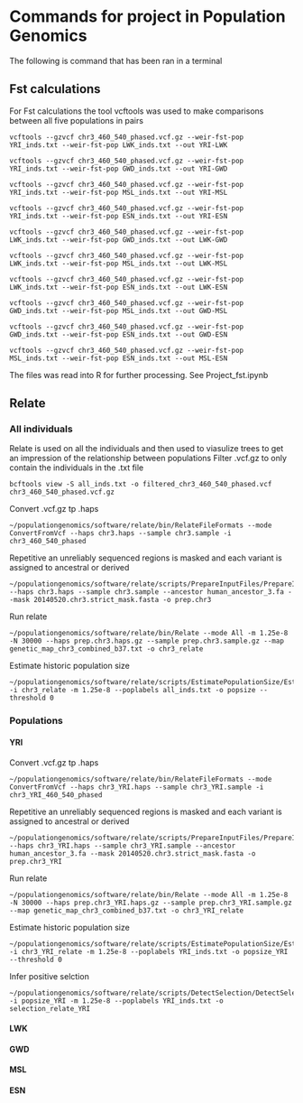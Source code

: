 # Commands for project in Population Genomics
The following is command that has been ran in a terminal
## Fst calculations
For Fst calculations the tool vcftools was used to make comparisons between all five populations in pairs
```
vcftools --gzvcf chr3_460_540_phased.vcf.gz --weir-fst-pop YRI_inds.txt --weir-fst-pop LWK_inds.txt --out YRI-LWK 

vcftools --gzvcf chr3_460_540_phased.vcf.gz --weir-fst-pop YRI_inds.txt --weir-fst-pop GWD_inds.txt --out YRI-GWD

vcftools --gzvcf chr3_460_540_phased.vcf.gz --weir-fst-pop YRI_inds.txt --weir-fst-pop MSL_inds.txt --out YRI-MSL

vcftools --gzvcf chr3_460_540_phased.vcf.gz --weir-fst-pop YRI_inds.txt --weir-fst-pop ESN_inds.txt --out YRI-ESN 

vcftools --gzvcf chr3_460_540_phased.vcf.gz --weir-fst-pop LWK_inds.txt --weir-fst-pop GWD_inds.txt --out LWK-GWD

vcftools --gzvcf chr3_460_540_phased.vcf.gz --weir-fst-pop LWK_inds.txt --weir-fst-pop MSL_inds.txt --out LWK-MSL

vcftools --gzvcf chr3_460_540_phased.vcf.gz --weir-fst-pop LWK_inds.txt --weir-fst-pop ESN_inds.txt --out LWK-ESN

vcftools --gzvcf chr3_460_540_phased.vcf.gz --weir-fst-pop GWD_inds.txt --weir-fst-pop MSL_inds.txt --out GWD-MSL

vcftools --gzvcf chr3_460_540_phased.vcf.gz --weir-fst-pop GWD_inds.txt --weir-fst-pop ESN_inds.txt --out GWD-ESN

vcftools --gzvcf chr3_460_540_phased.vcf.gz --weir-fst-pop MSL_inds.txt --weir-fst-pop ESN_inds.txt --out MSL-ESN
```
The files was read into R for further processing.
See Project_fst.ipynb
## Relate
### All individuals
Relate is used on all the individuals and then used to viasulize trees to get an impression of the relationship between populations
Filter .vcf.gz to only contain the individuals in the .txt file
```
bcftools view -S all_inds.txt -o filtered_chr3_460_540_phased.vcf chr3_460_540_phased.vcf.gz
```
Convert .vcf.gz tp .haps
```
~/populationgenomics/software/relate/bin/RelateFileFormats --mode ConvertFromVcf --haps chr3.haps --sample chr3.sample -i chr3_460_540_phased
```
Repetitive an unreliably sequenced regions is masked and each variant is assigned to ancestral or derived
```
~/populationgenomics/software/relate/scripts/PrepareInputFiles/PrepareInputFiles.sh --haps chr3.haps --sample chr3.sample --ancestor human_ancestor_3.fa --mask 20140520.chr3.strict_mask.fasta -o prep.chr3
```
Run relate
```
~/populationgenomics/software/relate/bin/Relate --mode All -m 1.25e-8 -N 30000 --haps prep.chr3.haps.gz --sample prep.chr3.sample.gz --map genetic_map_chr3_combined_b37.txt -o chr3_relate
```
Estimate historic population size
```
~/populationgenomics/software/relate/scripts/EstimatePopulationSize/EstimatePopulationSize.sh -i chr3_relate -m 1.25e-8 --poplabels all_inds.txt -o popsize --threshold 0
```
### Populations 
#### YRI
Convert .vcf.gz tp .haps
```
~/populationgenomics/software/relate/bin/RelateFileFormats --mode ConvertFromVcf --haps chr3_YRI.haps --sample chr3_YRI.sample -i chr3_YRI_460_540_phased
```
Repetitive an unreliably sequenced regions is masked and each variant is assigned to ancestral or derived
```
~/populationgenomics/software/relate/scripts/PrepareInputFiles/PrepareInputFiles.sh --haps chr3_YRI.haps --sample chr3_YRI.sample --ancestor human_ancestor_3.fa --mask 20140520.chr3.strict_mask.fasta -o prep.chr3_YRI
```
Run relate
```
~/populationgenomics/software/relate/bin/Relate --mode All -m 1.25e-8 -N 30000 --haps prep.chr3_YRI.haps.gz --sample prep.chr3_YRI.sample.gz --map genetic_map_chr3_combined_b37.txt -o chr3_YRI_relate
```
Estimate historic population size
```
~/populationgenomics/software/relate/scripts/EstimatePopulationSize/EstimatePopulationSize.sh -i chr3_YRI_relate -m 1.25e-8 --poplabels YRI_inds.txt -o popsize_YRI --threshold 0
```
Infer positive selction
```
~/populationgenomics/software/relate/scripts/DetectSelection/DetectSelection.sh -i popsize_YRI -m 1.25e-8 --poplabels YRI_inds.txt -o selection_relate_YRI
```
#### LWK
#### GWD
#### MSL
#### ESN
